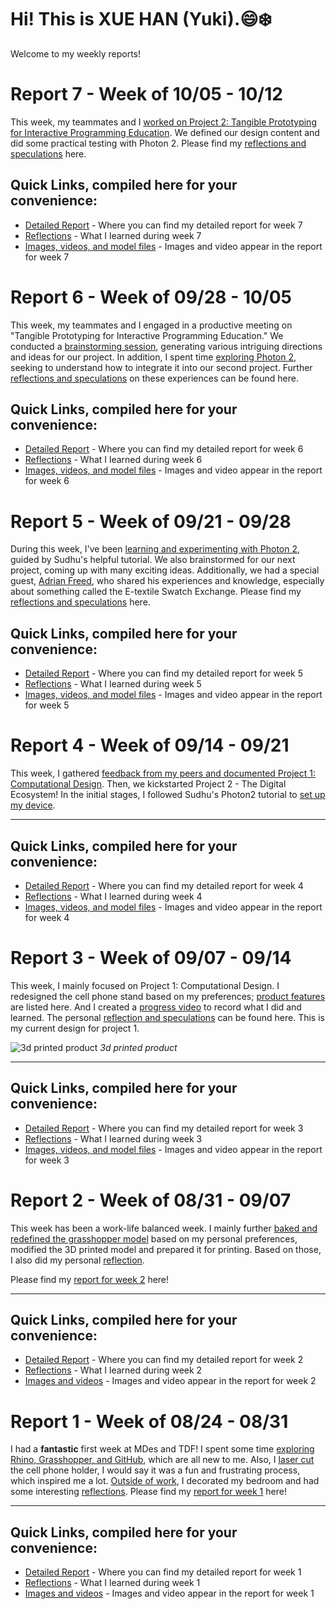 # Hi! This is XUE HAN (Yuki).😄❄️
Welcome to my weekly reports! 

# Report 7 - Week of 10/05 - 10/12

This week, my teammates and I [worked on Project 2: Tangible Prototyping for Interactive Programming Education](https://github.com/Berkeley-MDes/tdf-fa23-Yukihan528/blob/main/weekly%20report/Report%207%20-%20Week%20of%2010%2005%20-%2010%2012.md#working-on-project-2). We defined our design content and did some practical testing with Photon 2. Please find my [reflections and speculations](https://github.com/Berkeley-MDes/tdf-fa23-Yukihan528/blob/main/weekly%20report/Report%207%20-%20Week%20of%2010%2005%20-%2010%2012.md#reflections-and-speculations) here.

## Quick Links, compiled here for your convenience: ##

- [Detailed Report](https://github.com/Berkeley-MDes/tdf-fa23-Yukihan528/blob/main/weekly%20report/Report%207%20-%20Week%20of%2010%2005%20-%2010%2012.md) - Where you can find my detailed report for week 7
- [Reflections](https://github.com/Berkeley-MDes/tdf-fa23-Yukihan528/blob/main/weekly%20report/Report%207%20-%20Week%20of%2010%2005%20-%2010%2012.md#reflections-and-speculations) - What I learned during week 7
- [Images, videos, and model files](https://github.com/Berkeley-MDes/tdf-fa23-Yukihan528/tree/main/weekly%20report/Report%207%20-%20Week%20of%2010%2005%20-%2010%2012) - Images and video appear in the report for week 7


# Report 6 - Week of 09/28 - 10/05

This week, my teammates and I engaged in a productive meeting on "Tangible Prototyping for Interactive Programming Education." We conducted a [brainstorming session](https://github.com/Berkeley-MDes/tdf-fa23-Yukihan528/blob/main/weekly%20report/Report%206%20-%20Week%20of%2009%2028%20-%2010%2005.md#brainstorm-for-project-2), generating various intriguing directions and ideas for our project. In addition, I spent time [exploring Photon 2](https://github.com/Berkeley-MDes/tdf-fa23-Yukihan528/blob/main/weekly%20report/Report%206%20-%20Week%20of%2009%2028%20-%2010%2005.md#work-with-photon-2), seeking to understand how to integrate it into our second project. Further [reflections and speculations](https://github.com/Berkeley-MDes/tdf-fa23-Yukihan528/blob/main/weekly%20report/Report%206%20-%20Week%20of%2009%2028%20-%2010%2005.md#reflections-and-speculations) on these experiences can be found here.


## Quick Links, compiled here for your convenience: ##

- [Detailed Report](https://github.com/Berkeley-MDes/tdf-fa23-Yukihan528/blob/main/weekly%20report/Report%206%20-%20Week%20of%2009%2028%20-%2010%2005.md) - Where you can find my detailed report for week 6
- [Reflections](https://github.com/Berkeley-MDes/tdf-fa23-Yukihan528/blob/main/weekly%20report/Report%206%20-%20Week%20of%2009%2028%20-%2010%2005.md#reflections-and-speculations) - What I learned during week 6
- [Images, videos, and model files](https://github.com/Berkeley-MDes/tdf-fa23-Yukihan528/tree/main/weekly%20report/Report%206%20-%20Week%20of%2009%2028%20-%2010%2005) - Images and video appear in the report for week 6


# Report 5 - Week of 09/21 - 09/28

During this week, I've been [learning and experimenting with Photon 2](https://github.com/Berkeley-MDes/tdf-fa23-Yukihan528/blob/main/weekly%20report/Report%205%20-%20Week%20of%2009%2021%20-%2009%2028.md#learning-and-experimenting-with-photon-2), guided by Sudhu's helpful tutorial. We also brainstormed for our next project, coming up with many exciting ideas. Additionally, we had a special guest, [Adrian Freed](https://github.com/Berkeley-MDes/tdf-fa23-Yukihan528/blob/main/weekly%20report/Report%205%20-%20Week%20of%2009%2021%20-%2009%2028.md#adrian-freeds-lecture), who shared his experiences and knowledge, especially about something called the E-textile Swatch Exchange. Please find my [reflections and speculations](https://github.com/Berkeley-MDes/tdf-fa23-Yukihan528/blob/main/weekly%20report/Report%205%20-%20Week%20of%2009%2021%20-%2009%2028.md#reflections-and-speculations) here.

## Quick Links, compiled here for your convenience: ##

- [Detailed Report](https://github.com/Berkeley-MDes/tdf-fa23-Yukihan528/blob/main/weekly%20report/Report%205%20-%20Week%20of%2009%2021%20-%2009%2028.md) - Where you can find my detailed report for week 5
- [Reflections](https://github.com/Berkeley-MDes/tdf-fa23-Yukihan528/blob/main/weekly%20report/Report%205%20-%20Week%20of%2009%2021%20-%2009%2028.md#reflections-and-speculations) - What I learned during week 5
- [Images, videos, and model files](https://github.com/Berkeley-MDes/tdf-fa23-Yukihan528/tree/main/weekly%20report/Report%205%20-%20Week%20of%2009%2021%20-%2009%2028) - Images and video appear in the report for week 5

# Report 4 - Week of 09/14 - 09/21
This week, I gathered [feedback from my peers and documented Project 1: Computational Design](https://github.com/Berkeley-MDes/tdf-fa23-Yukihan528/blob/main/weekly%20report/Report%204%20-Week%20of%2009%2014%20-%2009%2021.md#feedback-from-peers-and-documentation). Then, we kickstarted Project 2 - The Digital Ecosystem! In the initial stages, I followed Sudhu's Photon2 tutorial to [set up my device](https://github.com/Berkeley-MDes/tdf-fa23-Yukihan528/blob/main/weekly%20report/Report%204%20-Week%20of%2009%2014%20-%2009%2021.md#set-up-photon-2).

--- 
## Quick Links, compiled here for your convenience: ##

- [Detailed Report](https://github.com/Berkeley-MDes/tdf-fa23-Yukihan528/blob/main/weekly%20report/Report%204%20-Week%20of%2009%2014%20-%2009%2021.md) - Where you can find my detailed report for week 4
- [Reflections](https://github.com/Berkeley-MDes/tdf-fa23-Yukihan528/blob/main/weekly%20report/Report%204%20-Week%20of%2009%2014%20-%2009%2021.md#reflections-and-speculations) - What I learned during week 4
- [Images, videos, and model files](https://github.com/Berkeley-MDes/tdf-fa23-Yukihan528/tree/main/weekly%20report/Report%204%20-%20Week%20of%2009%2014%20-%2009%2021) - Images and video appear in the report for week 4
  


# Report 3 - Week of 09/07 - 09/14

This week, I mainly focused on Project 1: Computational Design. I redesigned the cell phone stand based on my preferences; [product features](https://github.com/Berkeley-MDes/tdf-fa23-Yukihan528/blob/main/weekly%20report/Report%203%20-%20Week%20of%2009%2007%20-%20%2009%2014.md#product-features) are listed here. And I created a [progress video](https://youtu.be/6hY8ILsYISs) to record what I did and learned. The personal [reflection and speculations](https://github.com/Berkeley-MDes/tdf-fa23-Yukihan528/blob/main/weekly%20report/Report%203%20-%20Week%20of%2009%2007%20-%20%2009%2014.md#reflections) can be found here.
This is my current design for project 1.

![3d printed product](https://github.com/Berkeley-MDes/tdf-fa23-Yukihan528/assets/143134371/6c39eb27-6443-4c02-8022-70ec989c91d7)
_3d printed product_



--- 
## Quick Links, compiled here for your convenience: ##

- [Detailed Report](https://github.com/Berkeley-MDes/tdf-fa23-Yukihan528/blob/main/weekly%20report/Report%203%20-%20Week%20of%2009%2007%20-%20%2009%2014.md) - Where you can find my detailed report for week 3
- [Reflections](https://github.com/Berkeley-MDes/tdf-fa23-Yukihan528/blob/main/weekly%20report/Report%203%20-%20Week%20of%2009%2007%20-%20%2009%2014.md#reflections) - What I learned during week 3
- [Images, videos, and model files](https://github.com/Berkeley-MDes/tdf-fa23-Yukihan528/tree/main/weekly%20report/Report%203%20-%20Week%20of%2009%2007%20-%2009%2014) - Images and video appear in the report for week 3
  


# Report 2 - Week of 08/31 - 09/07

This week has been a work-life balanced week. I mainly further [baked and redefined the grasshopper model](https://github.com/Berkeley-MDes/tdf-fa23-Yukihan528/blob/main/weekly%20report/Report%202%20-%20Week%20of%2008%2031%20-%2009%2007.md#bake-and-redefine-the-model-for-3d-printing) based on my personal preferences, modified the 3D printed model and prepared it for printing. Based on those, I also did my personal [reflection](https://github.com/Berkeley-MDes/tdf-fa23-Yukihan528/blob/main/weekly%20report/Report%202%20-%20Week%20of%2008%2031%20-%2009%2007.md#reflections).

Please find my [report for week 2](https://github.com/Berkeley-MDes/tdf-fa23-Yukihan528/blob/main/weekly%20report/Report%202%20-%20Week%20of%2008%2031%20-%2009%2007.md) here!

--- 
## Quick Links, compiled here for your convenience: ##

- [Detailed Report](https://github.com/Berkeley-MDes/tdf-fa23-Yukihan528/blob/main/weekly%20report/Report%202%20-%20Week%20of%2008%2031%20-%2009%2007.md) - Where you can find my detailed report for week 2
- [Reflections](https://github.com/Berkeley-MDes/tdf-fa23-Yukihan528/blob/main/weekly%20report/Report%202%20-%20Week%20of%2008%2031%20-%2009%2007.md#reflections) - What I learned during week 2
- [Images and videos](https://github.com/Berkeley-MDes/tdf-fa23-Yukihan528/tree/main/weekly%20report/Report%202%20-%20Week%20of%2008%2031%20-%2009%2007) - Images and video appear in the report for week 2
  



# Report 1 - Week of 08/24 - 08/31

I had a **fantastic** first week at MDes and TDF! I spent some time [exploring Rhino, Grasshopper, and GitHub](https://github.com/Berkeley-MDes/tdf-fa23-Yukihan528/blob/main/weekly%20report/Report%201%20-%20Week%20of%2008%2024%20-%2008%2031%20d43654518cc241ea938e8c26bf6f73fe.md#explore-the-design-tools), which are all new to me. Also, I [laser cut](https://github.com/Berkeley-MDes/tdf-fa23-Yukihan528/blob/main/weekly%20report/Report%201%20-%20Week%20of%2008%2024%20-%2008%2031%20d43654518cc241ea938e8c26bf6f73fe.md#laser-cutting) the cell phone holder, I would say it was a fun and frustrating process, which inspired me a lot. [Outside of work](https://github.com/Berkeley-MDes/tdf-fa23-Yukihan528/blob/main/weekly%20report/Report%201%20-%20Week%20of%2008%2024%20-%2008%2031%20d43654518cc241ea938e8c26bf6f73fe.md#outside-of-tdf-what-i-did-this-week), I decorated my bedroom and had some interesting [reflections](https://github.com/Berkeley-MDes/tdf-fa23-Yukihan528/blob/main/weekly%20report/Report%201%20-%20Week%20of%2008%2024%20-%2008%2031%20d43654518cc241ea938e8c26bf6f73fe.md#reflections). Please find my [report for week 1](https://github.com/Berkeley-MDes/tdf-fa23-Yukihan528/blob/main/weekly%20report/Report%201%20-%20Week%20of%2008%2024%20-%2008%2031%20d43654518cc241ea938e8c26bf6f73fe.md) here!

--- 
## Quick Links, compiled here for your convenience: ##

- [Detailed Report](https://github.com/Berkeley-MDes/tdf-fa23-Yukihan528/blob/main/weekly%20report/Report%201%20-%20Week%20of%2008%2024%20-%2008%2031%20d43654518cc241ea938e8c26bf6f73fe.md) - Where you can find my detailed report for week 1
- [Reflections](https://github.com/Berkeley-MDes/tdf-fa23-Yukihan528/blob/main/weekly%20report/Report%201%20-%20Week%20of%2008%2024%20-%2008%2031%20d43654518cc241ea938e8c26bf6f73fe.md#reflections) - What I learned during week 1
- [Images and videos](https://github.com/Berkeley-MDes/tdf-fa23-Yukihan528/tree/main/weekly%20report/Report%201%20-%20Week%20of%2008%2024%20-%2008%2031%20d43654518cc241ea938e8c26bf6f73fe) - Images and video appear in the report for week 1
